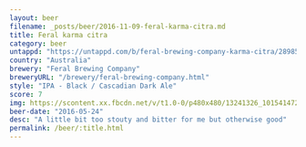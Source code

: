 ```yaml
---
layout: beer
filename: _posts/beer/2016-11-09-feral-karma-citra.md
title: Feral karma citra
category: beer
untappd: "https://untappd.com/b/feral-brewing-company-karma-citra/28985"
country: "Australia"
brewery: "Feral Brewing Company"
breweryURL: "/brewery/feral-brewing-company.html"
style: "IPA - Black / Cascadian Dark Ale"
score: 7
img: https://scontent.xx.fbcdn.net/v/t1.0-0/p480x480/13241326_10154147277883745_7683110725231850309_n.jpg?oh=b17f41673806ee5b20f801721ab0ce5b&oe=5AAF1CD2
beer-date: "2016-05-24"
desc: "A little bit too stouty and bitter for me but otherwise good"
permalink: /beer/:title.html
---
```

